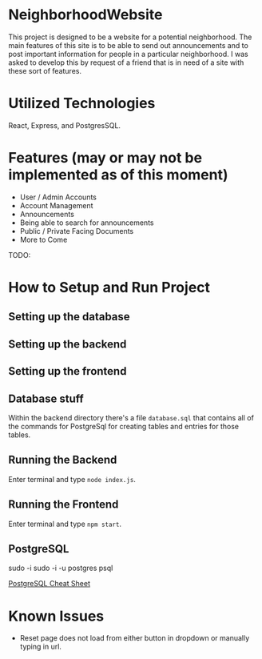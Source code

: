 # NeighborhoodWebsite
This project is designed to be a website for a potential neighborhood. The main features of this site is to be able to send out announcements and to post important information for people in a particular neighborhood. I was asked to develop this by request of a friend that is in need of a site with these sort of features. 

# Utilized Technologies
React, Express, and PostgresSQL.

# Features (may or may not be implemented as of this moment)
* User / Admin Accounts
* Account Management
* Announcements 
* Being able to search for announcements
* Public / Private Facing Documents
* More to Come

TODO: 
# How to Setup and Run Project
## Setting up the database
## Setting up the backend
## Setting up the frontend

## Database stuff
Within the backend directory there's a file `database.sql` that contains all of the commands for PostgreSql for creating tables and entries for those tables.

## Running the Backend
Enter terminal and type `node index.js`.

## Running the Frontend
Enter terminal and type `npm start`.


## PostgreSQL
sudo -i 
sudo -i -u postgres 
psql

[PostgreSQL Cheat Sheet](https://www.postgresqltutorial.com/postgresql-cheat-sheet/)

# Known Issues
- Reset page does not load from either button in dropdown or manually typing in url.